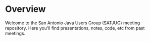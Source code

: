 # Overview
Welcome to the San Antonio Java Users Group (SATJUG) meeting repository.  Here you'll find presentations, notes, code,
etc from past meetings.